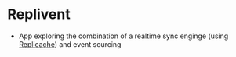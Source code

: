 # Replivent

- App exploring the combination of a realtime sync enginge (using [Replicache](https://replicache.dev/)) and event sourcing
